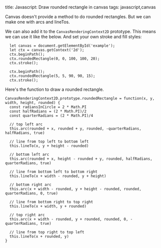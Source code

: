 title: Javascript: Draw rounded rectangle in canvas
tags: javascript,canvas

Canvas doesn't provide a method to do rounded rectangles. But we can make one with arcs and lineTos.

We can also add it to the `CanvasRenderingContext2D` prototype. This means we can use it like the below. And set your own stroke and fill styles:

```
  let canvas = document.getElementById('example');
  let ctx = canvas.getContext('2d');  
  ctx.beginPath();
  ctx.roundedRectangle(0, 0, 100, 100, 20);
  ctx.stroke();
  
  ctx.beginPath();  
  ctx.roundedRectangle(5, 5, 90, 90, 15);
  ctx.stroke();     
```

Here's the function to draw a rounded rectangle.

```
CanvasRenderingContext2D.prototype.roundedRectangle = function(x, y, width, height, rounded) {
  const radiansInCircle = 2 * Math.PI
  const halfRadians = (2 * Math.PI)/2
  const quarterRadians = (2 * Math.PI)/4  
  
  // top left arc
  this.arc(rounded + x, rounded + y, rounded, -quarterRadians, halfRadians, true)
  
  // line from top left to bottom left
  this.lineTo(x, y + height - rounded)

  // bottom left arc  
  this.arc(rounded + x, height - rounded + y, rounded, halfRadians, quarterRadians, true)  
  
  // line from bottom left to bottom right
  this.lineTo(x + width - rounded, y + height)

  // bottom right arc
  this.arc(x + width - rounded, y + height - rounded, rounded, quarterRadians, 0, true)  
  
  // line from bottom right to top right
  this.lineTo(x + width, y + rounded)  

  // top right arc
  this.arc(x + width - rounded, y + rounded, rounded, 0, -quarterRadians, true)  
  
  // line from top right to top left
  this.lineTo(x + rounded, y)  
}
```
